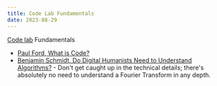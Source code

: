 ```yaml
---
title: Code Lab Fundamentals
date: 2023-08-29
---
```

[Code lab](https://github.com/scholarslab/CodeLab) Fundamentals

* [Paul Ford, What is Code?](https://www.bloomberg.com/graphics/2015-paul-ford-what-is-code/)
* [Benjamin Schmidt, Do Digital Humanists Need to Understand Algorithms?](https://dhdebates.gc.cuny.edu/read/untitled/section/557c453b-4abb-48ce-8c38-a77e24d3f0bd#ch48) - Don't get caught up in the technical details; there's absolutely no need to understand a Fourier Transform in any depth.